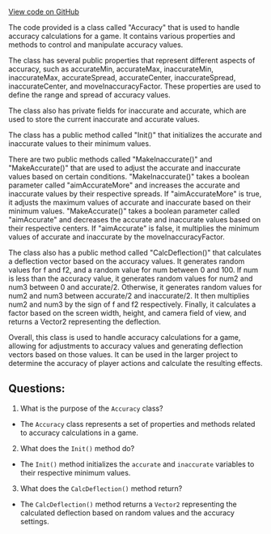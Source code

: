 [View code on GitHub](https://github.com/TieHaxJan/Brick-Force/Assembly-CSharp\Accuracy.cs)

The code provided is a class called "Accuracy" that is used to handle accuracy calculations for a game. It contains various properties and methods to control and manipulate accuracy values.

The class has several public properties that represent different aspects of accuracy, such as accurateMin, accurateMax, inaccurateMin, inaccurateMax, accurateSpread, accurateCenter, inaccurateSpread, inaccurateCenter, and moveInaccuracyFactor. These properties are used to define the range and spread of accuracy values.

The class also has private fields for inaccurate and accurate, which are used to store the current inaccurate and accurate values.

The class has a public method called "Init()" that initializes the accurate and inaccurate values to their minimum values.

There are two public methods called "MakeInaccurate()" and "MakeAccurate()" that are used to adjust the accurate and inaccurate values based on certain conditions. "MakeInaccurate()" takes a boolean parameter called "aimAccurateMore" and increases the accurate and inaccurate values by their respective spreads. If "aimAccurateMore" is true, it adjusts the maximum values of accurate and inaccurate based on their minimum values. "MakeAccurate()" takes a boolean parameter called "aimAccurate" and decreases the accurate and inaccurate values based on their respective centers. If "aimAccurate" is false, it multiplies the minimum values of accurate and inaccurate by the moveInaccuracyFactor.

The class also has a public method called "CalcDeflection()" that calculates a deflection vector based on the accuracy values. It generates random values for f and f2, and a random value for num between 0 and 100. If num is less than the accuracy value, it generates random values for num2 and num3 between 0 and accurate/2. Otherwise, it generates random values for num2 and num3 between accurate/2 and inaccurate/2. It then multiplies num2 and num3 by the sign of f and f2 respectively. Finally, it calculates a factor based on the screen width, height, and camera field of view, and returns a Vector2 representing the deflection.

Overall, this class is used to handle accuracy calculations for a game, allowing for adjustments to accuracy values and generating deflection vectors based on those values. It can be used in the larger project to determine the accuracy of player actions and calculate the resulting effects.
## Questions: 
 1. What is the purpose of the `Accuracy` class?
- The `Accuracy` class represents a set of properties and methods related to accuracy calculations in a game. 

2. What does the `Init()` method do?
- The `Init()` method initializes the `accurate` and `inaccurate` variables to their respective minimum values.

3. What does the `CalcDeflection()` method return?
- The `CalcDeflection()` method returns a `Vector2` representing the calculated deflection based on random values and the accuracy settings.